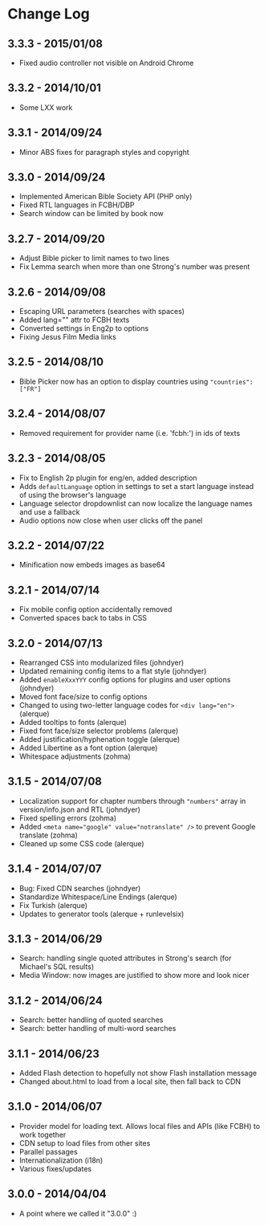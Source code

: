 Change Log
=======

3.3.3 - 2015/01/08
----

* Fixed audio controller not visible on Android Chrome


3.3.2 - 2014/10/01
----

* Some LXX work


3.3.1 - 2014/09/24
----

* Minor ABS fixes for paragraph styles and copyright

3.3.0 - 2014/09/24
----

* Implemented American Bible Society API (PHP only)
* Fixed RTL languages in FCBH/DBP
* Search window can be limited by book now


3.2.7 - 2014/09/20
----

* Adjust Bible picker to limit names to two lines
* Fix Lemma search when more than one Strong's number was present

3.2.6 - 2014/09/08
----

* Escaping URL parameters (searches with spaces)
* Added lang="" attr to FCBH texts
* Converted settings in Eng2p to options
* Fixing Jesus Film Media links

3.2.5 - 2014/08/10
----

* Bible Picker now has an option to display countries using `"countries":["FR"]`

3.2.4 - 2014/08/07
----

* Removed requirement for provider name (i.e. 'fcbh:') in ids of texts


3.2.3 - 2014/08/05
----

* Fix to English 2p plugin for eng/en, added description
* Adds `defaultLanguage` option in settings to set a start language instead of using the browser's language
* Language selector dropdownlist can now localize the language names and use a fallback
* Audio options now close when user clicks off the panel

3.2.2 - 2014/07/22
----

* Minification now embeds images as base64

3.2.1 - 2014/07/14
----

* Fix mobile config option accidentally removed
* Converted spaces back to tabs in CSS

3.2.0 - 2014/07/13
----

* Rearranged CSS into modularized files (johndyer)
* Updated remaining config items to a flat style (johndyer)
* Added `enableXxxYYY` config options for plugins and user options (johndyer)
* Moved font face/size to config options
* Changed to using two-letter language codes for `<div lang="en">` (alerque)
* Added tooltips to fonts (alerque)
* Fixed font face/size selector problems (alerque)
* Added justification/hyphenation toggle (alerque)
* Added Libertine as a font option (alerque)
* Whitespace adjustments (zohma)

3.1.5 - 2014/07/08
----

* Localization support for chapter numbers through `"numbers"` array in version/info.json and RTL (johndyer)
* Fixed spelling errors (zohma)
* Added `<meta name="google" value="notranslate" />` to prevent Google translate (zohma)
* Cleaned up some CSS code (alerque)

3.1.4 - 2014/07/07
----

* Bug: Fixed CDN searches (johndyer)
* Standardize Whitespace/Line Endings (alerque)
* Fix Turkish (alerque)
* Updates to generator tools (alerque + runlevelsix)

3.1.3 - 2014/06/29
----

* Search: handling single quoted attributes in Strong's search (for Michael's SQL results)
* Media Window: now images are justified to show more and look nicer

3.1.2 - 2014/06/24
----

* Search: better handling of quoted searches
* Search: better handling of multi-word searches

3.1.1 - 2014/06/23
----

* Added Flash detection to hopefully not show Flash installation message
* Changed about.html to load from a local site, then fall back to CDN

3.1.0 - 2014/06/07
----

* Provider model for loading text. Allows local files and APIs (like FCBH) to work together
* CDN setup to load files from other sites
* Parallel passages
* Internationalization (i18n)
* Various fixes/updates

3.0.0 - 2014/04/04
----

* A point where we called it "3.0.0" :)
